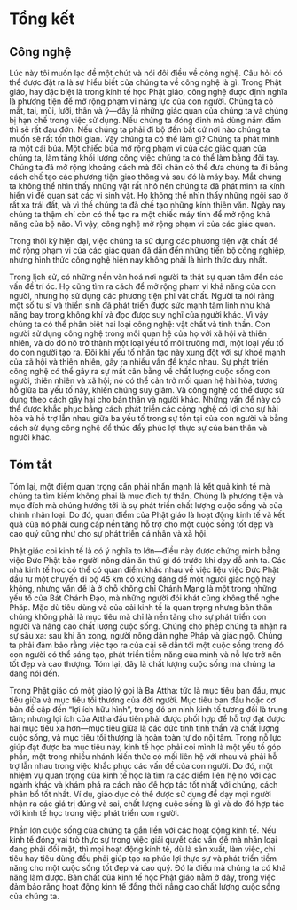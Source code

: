 # Tổng kết

## Công nghệ

Lúc này tôi muốn lạc đề một chút và nói đôi điều về công nghệ. Câu hỏi có thể được đặt ra là sự hiểu biết của chúng ta về công nghệ là gì. Trong Phật giáo, hay đặc biệt là trong kinh tế học Phật giáo, công nghệ được định nghĩa là phương tiện để mở rộng phạm vi năng lực của con người. Chúng ta có mắt, tai, mũi, lưỡi, thân và ý&mdash;đây là những giác quan của chúng ta và chúng bị hạn chế trong việc sử dụng. Nếu chúng ta đóng đinh mà dùng nắm đấm thì sẽ rất đau đớn. Nếu chúng ta phải đi bộ đến bất cứ nơi nào chúng ta muốn sẽ rất tốn thời gian. Vậy chúng ta có thể làm gì? Chúng ta phát minh ra một cái búa. Một chiếc búa mở rộng phạm vi của các giác quan của chúng ta, làm tăng khối lượng công việc chúng ta có thể làm bằng đôi tay. Chúng ta đã mở rộng khoảng cách mà đôi chân có thể đưa chúng ta đi bằng cách chế tạo các phương tiện giao thông và sau đó là máy bay. Mắt chúng ta không thể nhìn thấy những vật rất nhỏ nên chúng ta đã phát minh ra kính hiển vi để quan sát các vi sinh vật. Họ không thể nhìn thấy những ngôi sao ở rất xa trái đất, và vì thế chúng ta đã chế tạo những kính thiên văn. Ngày nay chúng ta thậm chí còn có thể tạo ra một chiếc máy tính để mở rộng khả năng của bộ não. Vì vậy, công nghệ mở rộng phạm vi của các giác quan.

Trong thời kỳ hiện đại, việc chúng ta sử dụng các phương tiện vật chất để mở rộng phạm vi của các giác quan đã dẫn đến những tiến bộ công nghiệp, nhưng hình thức công nghệ hiện nay không phải là hình thức duy nhất. 

Trong lịch sử, có những nền văn hoá nơi người ta thật sự quan tâm đến các vấn đề trí óc. Họ cũng tìm ra cách để mở rộng phạm vi khả năng của con người, nhưng họ sử dụng các phương tiện phi vật chất. Người ta nói rằng một số tu sĩ và thiền sinh đã phát triển được sức mạnh tâm linh như khả năng bay trong không khí và đọc được suy nghĩ của người khác. Vì vậy chúng ta có thể phân biệt hai loại công nghệ: vật chất và tinh thần. Con người sử dụng công nghệ trong mối quan hệ của họ với xã hội và thiên nhiên, và do đó nó trở thành một loại yếu tố môi trường mới, một loại yếu tố do con người tạo ra. Đôi khi yếu tố nhân tạo này xung đột với sự khoẻ mạnh của xã hội và thiên nhiên, gây ra nhiều vấn đề khác nhau. Sự phát triển công nghệ có thể gây ra sự mất cân bằng về chất lượng cuộc sống con người, thiên nhiên và xã hội; nó có thể cản trở mối quan hệ hài hòa, tương hỗ giữa ba yếu tố này, khiến chúng suy giảm. Và công nghệ có thể được sử dụng theo cách gây hại cho bản thân và người khác. Những vấn đề này có thể được khắc phục bằng cách phát triển các công nghệ có lợi cho sự hài hòa và hỗ trợ lẫn nhau giữa ba yếu tố trong sự tồn tại của con người và bằng cách sử dụng công nghệ để thúc đẩy phúc lợi thực sự của bản thân và người khác.

## Tóm tắt

Tóm lại, một điểm quan trọng cần phải nhấn mạnh là kết quả kinh tế mà chúng ta tìm kiếm không phải là mục đích tự thân. Chúng là phương tiện và mục đích mà chúng hướng tới là sự phát triển chất lượng cuộc sống và của chính nhân loại. Do đó, quan điểm của Phật giáo là hoạt động kinh tế và kết quả của nó phải cung cấp nền tảng hỗ trợ cho một cuộc sống tốt đẹp và cao quý cũng như cho sự phát triển cá nhân và xã hội.
   
Phật giáo coi kinh tế là có ý nghĩa to lớn&mdash;điều này được chứng minh bằng việc Đức Phật bảo người nông dân ăn thứ gì đó trước khi dạy dỗ anh ta. Các nhà kinh tế học có thể có quan điểm khác nhau về việc liệu việc Đức Phật đầu tư một chuyến đi bộ 45 km có xứng đáng để một người giác ngộ hay không, nhưng vấn đề là ở chỗ không chỉ Chánh Mạng là một trong những yếu tố của Bát Chánh Đạo, mà những người đói khát cũng không thể nghe Pháp. Mặc dù tiêu dùng và của cải kinh tế là quan trọng nhưng bản thân chúng không phải là mục tiêu mà chỉ là nền tảng cho sự phát triển con người và nâng cao chất lượng cuộc sống. Chúng cho phép chúng ta
nhận ra sự sâu xa: sau khi ăn xong, người nông dân nghe Pháp và giác ngộ. Chúng ta phải đảm bảo rằng việc tạo ra của cải sẽ dẫn tới một cuộc sống trong đó con người có thể sáng tạo, phát triển tiềm năng của mình và nỗ lực trở nên tốt đẹp và cao thượng.
Tóm lại, đây là chất lượng cuộc sống mà chúng ta đang nói đến.

Trong Phật giáo có một giáo lý gọi là Ba Attha: tức là mục tiêu ban đầu, mục tiêu giữa và mục tiêu tối thượng của đời người. Mục tiêu ban đầu hoặc cơ bản đề cập đến “lợi ích hữu hình”, trong đó an ninh kinh tế tương đối là trung tâm; nhưng lợi ích của Attha đầu tiên phải được phối hợp để hỗ trợ đạt
được hai mục tiêu xa hơn&mdash;mục tiêu giữa là các đức tính tinh thần và chất lượng cuộc sống, và mục tiêu tối thượng là hoàn toàn tự do nội tâm. Trong nỗ lực giúp đạt được ba mục tiêu này, kinh tế học phải coi mình là một yếu tố góp phần, một trong nhiều nhánh kiến thức có mối liên hệ với
nhau và phải hỗ trợ lẫn nhau trong việc khắc phục các vấn đề của con người. Do đó, một nhiệm vụ quan trọng của kinh tế học là tìm ra các điểm liên hệ nó với các ngành khác và khám phá ra cách nào để hợp tác tốt nhất với chúng, cách phân bổ tốt nhất. Ví dụ, giáo dục có thể được sử dụng để dạy mọi người nhận ra các giá trị đúng và sai, chất lượng
cuộc sống là gì và do đó hợp tác với kinh tế học trong việc phát triển con người.

Phần lớn cuộc sống của chúng ta gắn liền với các hoạt động kinh tế. Nếu kinh tế đóng vai trò thực sự trong việc giải quyết các vấn đề mà nhân loại đang phải đối mặt, thì mọi hoạt động kinh tế, dù là sản xuất, làm việc, chi tiêu hay tiêu dùng đều phải giúp tạo ra phúc lợi thực sự và phát triển tiềm năng cho một cuộc sống tốt đẹp và cao quý. Đó là điều mà chúng ta có khả năng làm được. Bản chất của kinh tế học Phật giáo nằm ở đây, trong việc đảm bảo rằng hoạt động kinh tế đồng thời nâng cao chất lượng cuộc sống của chúng ta.